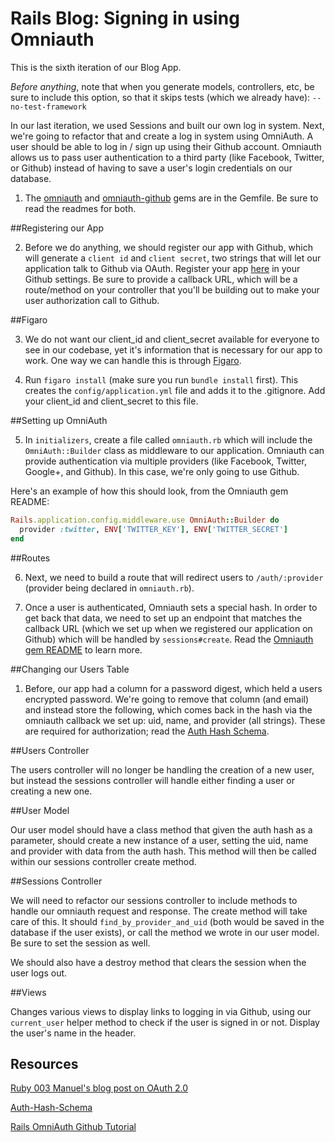 # Rails Blog: Signing in using Omniauth

This is the sixth iteration of our Blog App.

<em>Before anything</em>, note that when you generate models, controllers, etc, be sure to include this option, so that it skips tests (which we already have): `--no-test-framework`

In our last iteration, we used Sessions and built our own log in system. Next, we're going to refactor that and create a log in system using OmniAuth. A user should be able to log in / sign up using their Github account. Omniauth allows us to pass user authentication to a third party (like Facebook, Twitter, or Github) instead of having to save a user's login credentials on our database.

1. The [omniauth](https://github.com/intridea/omniauth) and [omniauth-github](https://github.com/intridea/omniauth-github) gems are in the Gemfile. Be sure to read the readmes for both.

##Registering our App

2. Before we do anything, we should register our app with Github, which will generate a `client id` and `client secret`, two strings that will let our application talk to Github via OAuth. Register your app [here](https://github.com/settings/applications/new) in your Github settings. Be sure to provide a callback URL, which will be a route/method on your controller that you'll be building out to make your user authorization call to Github.

##Figaro

3. We do not want our client_id and client_secret available for everyone to see in our codebase, yet it's information that is necessary for our app to work. One way we can handle this is through [Figaro](https://github.com/laserlemon/figaro).

4. Run `figaro install` (make sure you run `bundle install` first). This creates the `config/application.yml` file and adds it to the .gitignore. Add your client_id and client_secret to this file.

##Setting up OmniAuth

5. In `initializers`, create a file called `omniauth.rb` which will include the `OmniAuth::Builder` class as middleware to our application. Omniauth can provide authentication via multiple providers (like Facebook, Twitter, Google+, and Github). In this case, we're only going to use Github.

Here's an example of how this should look, from the Omniauth gem README:

```ruby
Rails.application.config.middleware.use OmniAuth::Builder do
  provider :twitter, ENV['TWITTER_KEY'], ENV['TWITTER_SECRET']
end
```

##Routes

6. Next, we need to build a route that will redirect users to `/auth/:provider` (provider being declared in `omniauth.rb`).

7. Once a user is authenticated, Omniauth sets a special hash. In order to get back that data, we need to set up an endpoint that matches the callback URL (which we set up when we registered our application on Github) which will be handled by `sessions#create`. Read the [Omniauth gem README](https://github.com/intridea/omniauth) to learn more.

##Changing our Users Table

1. Before, our app had a column for a password digest, which held a users encrypted password. We're going to remove that column (and email) and instead store the following, which comes back in the hash via the omniauth callback we set up: uid, name, and provider (all strings). These are required for authorization; read the [Auth Hash Schema](https://github.com/intridea/omniauth/wiki/Auth-Hash-Schema).

##Users Controller

The users controller will no longer be handling the creation of a new user, but instead the sessions controller will handle either finding a user or creating a new one.

##User Model

Our user model should have a class method that given the auth hash as a parameter, should create a new instance of a user, setting the uid, name and provider with data from the auth hash. This method will then be called within our sessions controller create method.

##Sessions Controller

We will need to refactor our sessions controller to include methods to handle our omniauth request and response. The create method will take care of this. It should `find_by_provider_and_uid` (both would be saved in the database if the user exists), or call the method we wrote in our user model. Be sure to set the session as well.

We should also have a destroy method that clears the session when the user logs out.

##Views

Changes various views to display links to logging in via Github, using our `current_user` helper method to check if the user is signed in or not. Display the user's name in the header.

## Resources

[Ruby 003 Manuel's blog post on OAuth 2.0](http://manu3569.github.io/blog/2013/11/06/oauth-2-dot-0-what-you-need-to-know-about-it-for-building-your-next-app/)

[Auth-Hash-Schema](https://github.com/intridea/omniauth/wiki/Auth-Hash-Schema)

[Rails OmniAuth Github Tutorial](http://natashatherobot.com/rails-omniauth-github-tutorial/)

